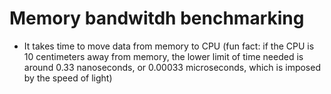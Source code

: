 # Memory bandwitdh benchmarking

* It takes time to move data from memory to CPU
(fun fact: if the CPU is 10 centimeters away from memory, the lower limit of
time needed is around 0.33 nanoseconds, or 0.00033 microseconds, which 
is imposed by the speed of light)